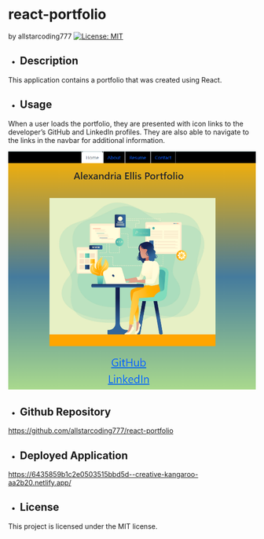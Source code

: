 # react-portfolio
  by allstarcoding777
  [![License: MIT](https://img.shields.io/badge/License-MIT-yellow.svg)](https://opensource.org/licenses/MIT)
  * ## Description
  This application contains a portfolio that was created using React.
  * ## Usage
  When a user loads the portfolio, they are presented with icon links to the developer’s GitHub and LinkedIn profiles. They are also able to navigate to the links in the navbar for additional information.
  
  ![webpage screenshot](./src/components/pages/assets/images/webpage-screenshot.png)

  * ## Github Repository
  https://github.com/allstarcoding777/react-portfolio

  * ## Deployed Application
  https://6435859b1c2e0503515bbd5d--creative-kangaroo-aa2b20.netlify.app/
  
  * ## License
  This project is licensed under the MIT license.